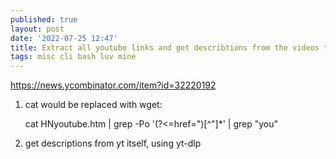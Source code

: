 ```yaml
---
published: true
layout: post
date: '2022-07-25 12:47'
title: Extract all youtube links and get describtions from the videos themself
tags: misc cli bash luv mine
---
```

<https://news.ycombinator.com/item?id=32220192>


1. cat would be replaced with wget:

    cat HNyoutube.htm | grep -Po '(?<=href=")[^"]*' | grep "you"

2. get descriptions from yt itself, using yt-dlp
